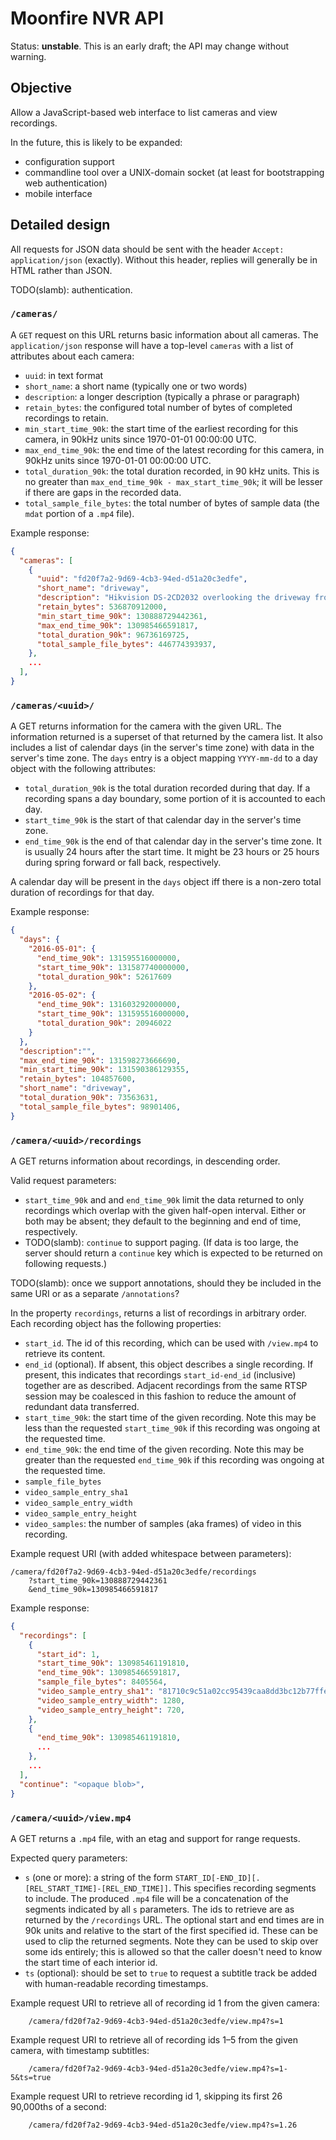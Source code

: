 # Moonfire NVR API

Status: **unstable**. This is an early draft; the API may change without
warning.

## Objective

Allow a JavaScript-based web interface to list cameras and view recordings.

In the future, this is likely to be expanded:

*   configuration support
*   commandline tool over a UNIX-domain socket
    (at least for bootstrapping web authentication)
*   mobile interface

## Detailed design

All requests for JSON data should be sent with the header `Accept:
application/json` (exactly). Without this header, replies will generally be in
HTML rather than JSON.

TODO(slamb): authentication.

### `/cameras/`

A `GET` request on this URL returns basic information about all cameras. The
`application/json` response will have a top-level `cameras` with a list of
attributes about each camera:

*   `uuid`: in text format
*   `short_name`: a short name (typically one or two words)
*   `description`: a longer description (typically a phrase or paragraph)
*   `retain_bytes`: the configured total number of bytes of completed
    recordings to retain.
*   `min_start_time_90k`: the start time of the earliest recording for this
    camera, in 90kHz units since 1970-01-01 00:00:00 UTC.
*   `max_end_time_90k`: the end time of the latest recording for this
    camera, in 90kHz units since 1970-01-01 00:00:00 UTC.
*   `total_duration_90k`: the total duration recorded, in 90 kHz units.
    This is no greater than `max_end_time_90k - max_start_time_90k`; it
    will be lesser if there are gaps in the recorded data.
*   `total_sample_file_bytes`: the total number of bytes of sample data (the
    `mdat` portion of a `.mp4` file).

Example response:

```json
{
  "cameras": [
    {
      "uuid": "fd20f7a2-9d69-4cb3-94ed-d51a20c3edfe",
      "short_name": "driveway",
      "description": "Hikvision DS-2CD2032 overlooking the driveway from east",
      "retain_bytes": 536870912000,
      "min_start_time_90k": 130888729442361,
      "max_end_time_90k": 130985466591817,
      "total_duration_90k": 96736169725,
      "total_sample_file_bytes": 446774393937,
    },
    ...
  ],
}
```

### `/cameras/<uuid>/`

A GET returns information for the camera with the given URL. The information
returned is a superset of that returned by the camera list. It also includes a
list of calendar days (in the server's time zone) with data in the server's
time zone. The `days` entry is a object mapping `YYYY-mm-dd` to a day object
with the following attributes:

*   `total_duration_90k` is the total duration recorded during that day.
    If a recording spans a day boundary, some portion of it is accounted to
    each day.
*   `start_time_90k` is the start of that calendar day in the server's time
    zone.
*   `end_time_90k` is the end of that calendar day in the server's time zone.
    It is usually 24 hours after the start time. It might be 23 hours or 25
    hours during spring forward or fall back, respectively.

A calendar day will be present in the `days` object iff there is a non-zero
total duration of recordings for that day.

Example response:

```json
{
  "days": {
    "2016-05-01": {
      "end_time_90k": 131595516000000,
      "start_time_90k": 131587740000000,
      "total_duration_90k": 52617609
    },
    "2016-05-02": {
      "end_time_90k": 131603292000000,
      "start_time_90k": 131595516000000,
      "total_duration_90k": 20946022
    }
  },
  "description":"",
  "max_end_time_90k": 131598273666690,
  "min_start_time_90k": 131590386129355,
  "retain_bytes": 104857600,
  "short_name": "driveway",
  "total_duration_90k": 73563631,
  "total_sample_file_bytes": 98901406,
}
```

### `/camera/<uuid>/recordings`

A GET returns information about recordings, in descending order.

Valid request parameters:

*   `start_time_90k` and and `end_time_90k` limit the data returned to only
    recordings which overlap with the given half-open interval. Either or both
    may be absent; they default to the beginning and end of time, respectively.
*   TODO(slamb): `continue` to support paging. (If data is too large, the
    server should return a `continue` key which is expected to be returned on
    following requests.)

TODO(slamb): once we support annotations, should they be included in the same
URI or as a separate `/annotations`?

In the property `recordings`, returns a list of recordings in arbitrary order.
Each recording object has the following properties:

*   `start_id`. The id of this recording, which can be used with `/view.mp4`
    to retrieve its content.
*   `end_id` (optional). If absent, this object describes a single recording.
    If present, this indicates that recordings `start_id-end_id` (inclusive)
    together are as described. Adjacent recordings from the same RTSP session
    may be coalesced in this fashion to reduce the amount of redundant data
    transferred.
*   `start_time_90k`: the start time of the given recording. Note this may be
    less than the requested `start_time_90k` if this recording was ongoing
    at the requested time.
*   `end_time_90k`: the end time of the given recording. Note this may be
    greater than the requested `end_time_90k` if this recording was ongoing at
    the requested time.
*   `sample_file_bytes`
*   `video_sample_entry_sha1`
*   `video_sample_entry_width`
*   `video_sample_entry_height`
*   `video_samples`: the number of samples (aka frames) of video in this
    recording.

Example request URI (with added whitespace between parameters):

```
/camera/fd20f7a2-9d69-4cb3-94ed-d51a20c3edfe/recordings
    ?start_time_90k=130888729442361
    &end_time_90k=130985466591817
```

Example response:

```json
{
  "recordings": [
    {
      "start_id": 1,
      "start_time_90k": 130985461191810,
      "end_time_90k": 130985466591817,
      "sample_file_bytes": 8405564,
      "video_sample_entry_sha1": "81710c9c51a02cc95439caa8dd3bc12b77ffe767",
      "video_sample_entry_width": 1280,
      "video_sample_entry_height": 720,
    },
    {
      "end_time_90k": 130985461191810,
      ...
    },
    ...
  ],
  "continue": "<opaque blob>",
}
```

### `/camera/<uuid>/view.mp4`

A GET returns a `.mp4` file, with an etag and support for range requests.

Expected query parameters:

*   `s` (one or more): a string of the form
    `START_ID[-END_ID][.[REL_START_TIME]-[REL_END_TIME]]`. This specifies
    recording segments to include. The produced `.mp4` file will be a
    concatenation of the segments indicated by all `s` parameters.  The ids to
    retrieve are as returned by the `/recordings` URL. The optional start and
    end times are in 90k units and relative to the start of the first specified
    id. These can be used to clip the returned segments. Note they can be used
    to skip over some ids entirely; this is allowed so that the caller doesn't
    need to know the start time of each interior id.
*   `ts` (optional): should be set to `true` to request a subtitle track be
    added with human-readable recording timestamps.

Example request URI to retrieve all of recording id 1 from the given camera:

```
    /camera/fd20f7a2-9d69-4cb3-94ed-d51a20c3edfe/view.mp4?s=1
```

Example request URI to retrieve all of recording ids 1–5 from the given camera,
with timestamp subtitles:

```
    /camera/fd20f7a2-9d69-4cb3-94ed-d51a20c3edfe/view.mp4?s=1-5&ts=true
```

Example request URI to retrieve recording id 1, skipping its first 26
90,000ths of a second:

```
    /camera/fd20f7a2-9d69-4cb3-94ed-d51a20c3edfe/view.mp4?s=1.26
```
